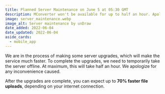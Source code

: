 ```yaml
---
title: Planned Server Maintenance on June 5 at 05:30 GMT
description: MConverter won't be available for up to half an hour. Apologies for the inconvenience.
image: server_maintenance.webp
image_alt: Server maintenance by unDraw
date_added: 2022-06-04
date_updated: 2022-06-04
aside_cards:
  - mobile_app
---
```


We are in the process of making some server upgrades, which will make the service much faster. To complete the upgrades, we need to temporarily take the server offline. At maximum, this will take half an hour. We apologize for any inconvenience caused.

After the upgrades are complete, you can expect up to **70% faster file uploads**, depending on your internet connection.
